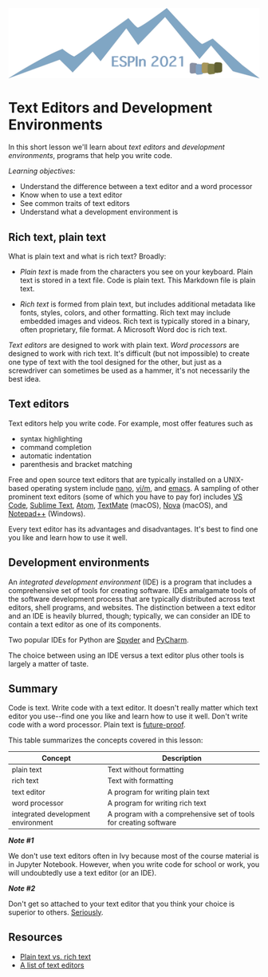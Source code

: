 ![Ivy logo](https://raw.githubusercontent.com/csdms/ivy/main/media/logo.png)

# Text Editors and Development Environments

In this short lesson
we'll learn about *text editors* and *development environments*,
programs that help you write code.

*Learning objectives:*

* Understand the difference between a text editor and a word processor
* Know when to use a text editor
* See common traits of text editors
* Understand what a development environment is

## Rich text, plain text

What is plain text and what is rich text?
Broadly:

* *Plain text* is made from the characters you see on your keyboard.
Plain text is stored in a text file.
Code is plain text.
This Markdown file is plain text.

* *Rich text* is formed from plain text,
but includes additional metadata
like fonts, styles, colors, and other formatting.
Rich text may include embedded images and videos.
Rich text is typically stored in a binary, often proprietary, file format.
A Microsoft Word doc is rich text.

*Text editors* are designed to work with plain text.
*Word processors* are designed to work with rich text.
It's difficult (but not impossible)
to create one type of text with the tool designed for the other,
but just as a screwdriver can sometimes be used as a hammer,
it's not necessarily the best idea.

## Text editors

Text editors help you write code.
For example, most offer features such as
* syntax highlighting
* command completion
* automatic indentation
* parenthesis and bracket matching

Free and open source
text editors that are typically installed on a UNIX-based operating system include
[nano][nano],
[vi/m][vim], and
[emacs][emacs].
A sampling of other prominent text editors (some of which you have to pay for) includes
[VS Code][code],
[Sublime Text][sublime],
[Atom][atom],
[TextMate][textmate] (macOS),
[Nova][nova] (macOS), and
[Notepad++][nppp] (Windows).

Every text editor has its advantages and disadvantages.
It's best to find one you like and learn how to use it well.

## Development environments

An *integrated development environment* (IDE)
is a program that includes a comprehensive set of tools for creating software.
IDEs amalgamate tools of the software development process that are typically distributed across text editors, shell programs, and websites.
The distinction between a text editor and an IDE is heavily blurred, though;
typically, we can consider an IDE to contain a text editor
as one of its components.

Two popular IDEs for Python are
[Spyder][spyder] and
[PyCharm][pycharm].

The choice between using an IDE versus a text editor plus other tools is largely a matter of taste.

## Summary

Code is text.
Write code with a text editor.
It doesn't really matter which text editor you use--find one you like
and learn how to use it well.
Don't write code with a word processor.
Plain text is [future-proof](https://en.wikipedia.org/wiki/Future-proof).

This table summarizes the concepts covered in this lesson:

| Concept      | Description
| ------------ | -----------
| plain text | Text without formatting
| rich text | Text with formatting
| text editor | A program for writing plain text
| word processor | A program for writing rich text
| integrated development environment | A program with a comprehensive set of tools for creating software

***Note #1***

We don't use text editors often in Ivy
because most of the course material is in Jupyter Notebook.
However,
when you write code for school or work,
you will undoubtedly use a text editor (or an IDE).

***Note #2***

Don't get so attached to your text editor that you think your choice is superior to others.
[Seriously][editor-war].

## Resources

* [Plain text vs. rich text](https://en.wikipedia.org/wiki/Text_editor#Plain_text_vs._rich_text)
* [A list of text editors](https://en.wikipedia.org/wiki/List_of_text_editors)

<!-- Links (by alpha) -->

[atom]: https://en.wikipedia.org/wiki/Atom_(text_editor)
[code]: https://en.wikipedia.org/wiki/Visual_Studio_Code
[editor-war]: https://en.wikipedia.org/wiki/Editor_war
[emacs]: https://en.wikipedia.org/wiki/Emacs
[nano]: https://en.wikipedia.org/wiki/GNU_nano
[nova]: https://nova.app/
[nppp]: https://en.wikipedia.org/wiki/Notepad%2B%2B
[pycharm]: https://en.wikipedia.org/wiki/PyCharm
[spyder]: https://en.wikipedia.org/wiki/Spyder_(software)
[sublime]: https://en.wikipedia.org/wiki/Sublime_Text
[textmate]: https://en.wikipedia.org/wiki/TextMate
[vim]: https://en.wikipedia.org/wiki/Vim_(text_editor)
